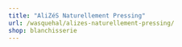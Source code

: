 ```yaml
---
title: "AliZéS Naturellement Pressing"
url: /wasquehal/alizes-naturellement-pressing/
shop: blanchisserie
---
```

